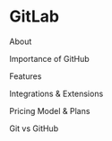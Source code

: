 # GitLab

About



Importance of GitHub



Features



Integrations & Extensions



Pricing Model & Plans



Git vs GitHub
